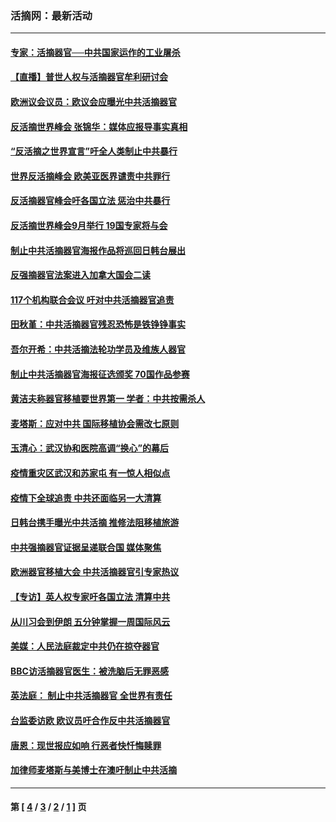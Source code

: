 ### 活摘网：最新活动
---
#### [专家：活摘器官──中共国家运作的工业屠杀](../../pages/nf5883/n13761178.md?06220430) 
#### [【直播】普世人权与活摘器官牟利研讨会](../../pages/nf5883/n13425146.md?06220430) 
#### [欧洲议会议员：欧议会应曝光中共活摘器官](../../pages/nf5883/n13336571.md?06220430) 
#### [反活摘世界峰会 张锦华：媒体应报导事实真相](../../pages/nf5883/n13278502.md?06220430) 
#### [“反活摘之世界宣言”吁全人类制止中共暴行](../../pages/nf5883/n13259730.md?06220430) 
#### [世界反活摘峰会 欧美亚医界谴责中共罪行](../../pages/nf5883/n13253550.md?06220430) 
#### [反活摘器官峰会吁各国立法 惩治中共暴行](../../pages/nf5883/n13245052.md?06220430) 
#### [反活摘世界峰会9月举行 19国专家将与会](../../pages/nf5883/n13201492.md?06220430) 
#### [制止中共活摘器官海报作品将巡回日韩台展出](../../pages/nf5883/n13177791.md?06220430) 
#### [反强摘器官法案进入加拿大国会二读](../../pages/nf5883/n13033450.md?06220430) 
#### [117个机构联合会议 吁对中共活摘器官追责](../../pages/nf5883/n12775087.md?06220430) 
#### [田秋堇：中共活摘器官残忍恐怖是铁铮铮事实](../../pages/nf5883/n12702148.md?06220430) 
#### [吾尔开希：中共活摘法轮功学员及维族人器官](../../pages/nf5883/n12693197.md?06220430) 
#### [制止中共活摘器官海报征选颁奖 70国作品参赛](../../pages/nf5883/n12692050.md?06220430) 
#### [黄洁夫称器官移植要世界第一 学者：中共按需杀人](../../pages/nf5883/n12572329.md?06220430) 
#### [麦塔斯：应对中共 国际移植协会需改七原则](../../pages/nf5883/n12514711.md?06220430) 
#### [玉清心：武汉协和医院高调“换心”的幕后](../../pages/nf5883/n12298730.md?06220430) 
#### [疫情重灾区武汉和苏家屯 有一惊人相似点](../../pages/nf5883/n12150824.md?06220430) 
#### [疫情下全球追责 中共还面临另一大清算](../../pages/nf5883/n12070397.md?06220430) 
#### [日韩台携手曝光中共活摘 推修法阻移植旅游](../../pages/nf5883/n11712046.md?06220430) 
#### [中共强摘器官证据呈递联合国 媒体聚焦](../../pages/nf5883/n11546426.md?06220430) 
#### [欧洲器官移植大会 中共活摘器官引专家热议](../../pages/nf5883/n11539095.md?06220430) 
#### [【专访】英人权专家吁各国立法 清算中共](../../pages/nf5883/n11367315.md?06220430) 
#### [从川习会到伊朗 五分钟掌握一周国际风云](../../pages/nf5883/n11338520.md?06220430) 
#### [美媒：人民法庭裁定中共仍在掠夺器官](../../pages/nf5883/n11334897.md?06220430) 
#### [BBC访活摘器官医生：被洗脑后无罪恶感](../../pages/nf5883/n11335935.md?06220430) 
#### [英法庭： 制止中共活摘器官 全世界有责任](../../pages/nf5883/n11330691.md?06220430) 
#### [台监委访欧 欧议员吁合作反中共活摘器官](../../pages/nf5883/n11109190.md?06220430) 
#### [唐恩：现世报应如响 行恶者快忏悔赎罪](../../pages/nf5883/n11104016.md?06220430) 
#### [加律师麦塔斯与美博士在澳吁制止中共活摘](../../pages/nf5883/n10724764.md?06220430) 

---
#### 第 [ [4](./4.md?06220430) / [3](./3.md?06220430) / [2](./2.md?06220430) / [1](./1.md?06220430) ] 页
